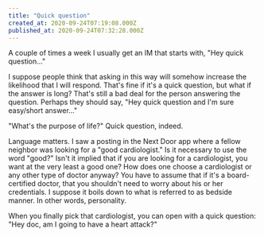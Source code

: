 ```yaml
---
title: "Quick question"
created_at: 2020-09-24T07:19:08.000Z
published_at: 2020-09-24T07:32:28.000Z
---
```

A couple of times a week I usually get an IM that starts with, "Hey quick question..."

I suppose people think that asking in this way will somehow increase the likelihood that I will respond. That's fine if it's a quick question, but what if the answer is long? That's still a bad deal for the person answering the question. Perhaps they should say, "Hey quick question and I'm sure easy/short answer..."

"What's the purpose of life?" Quick question, indeed.

Language matters. I saw a posting in the Next Door app where a fellow neighbor was looking for a "good cardiologist." Is it necessary to use the word "good?" Isn't it implied that if you are looking for a cardiologist, you want at the very least a good one? How does one choose a cardiologist or any other type of doctor anyway? You have to assume that if it's a board-certified doctor, that you shouldn't need to worry about his or her credentials. I suppose it boils down to what is referred to as bedside manner. In other words, personality. 

When you finally pick that cardiologist, you can open with a quick question: "Hey doc, am I going to have a heart attack?"
